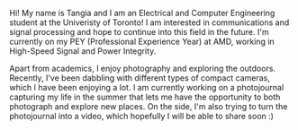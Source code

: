 Hi! My name is Tangia and I am an Electrical and Computer Engineering student at the Univeristy of Toronto! I am interested in communications and signal processing and hope to continue into this field in the future. I'm currently on my PEY (Professional Experience Year) at AMD, working in High-Speed Signal and Power Integrity. 

Apart from academics, I enjoy photography and exploring the outdoors. Recently, I've been dabbling with different types of compact cameras, which I have been enjoying a lot. I am currently working on a photojournal capturing my life in the summer that lets me have the opportunity to both photograph and explore new places. On the side, I'm also trying to turn the photojournal into a video, which hopefully I will be able to share soon :)
